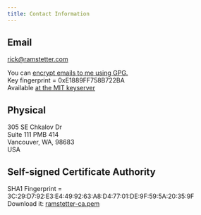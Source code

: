 ```yaml
---
title: Contact Information
---
```


## Email

rick@ramstetter.com

You can [encrypt emails to me using GPG.](/_static/rick@ramstetter.com.asc)\
Key fingerprint = 0xE1889FF758B722BA\
Available [at the MIT keyserver](https://pgp.mit.edu/pks/lookup?op=vindex&search=0xE1889FF758B722BA)


## Physical

305 SE Chkalov Dr\
Suite 111 PMB 414\
Vancouver, WA, 98683\
USA

## Self-signed Certificate Authority

SHA1 Fingerprint = 3C:29:D7:92:E3:E4:49:92:63:A8:D4:77:01:DE:9F:59:5A:20:35:9F\
Download it: [ramstetter-ca.pem](/_static/ramstetter-ca.pem)
